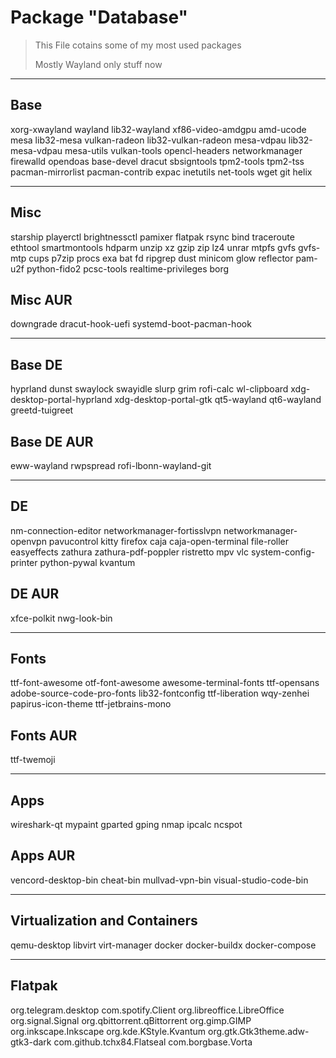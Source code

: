# Package "Database"

> This File cotains some of my most used packages
>
> Mostly Wayland only stuff now

---

## Base

xorg-xwayland
wayland
lib32-wayland
xf86-video-amdgpu
amd-ucode
mesa
lib32-mesa
vulkan-radeon
lib32-vulkan-radeon
mesa-vdpau
lib32-mesa-vdpau
mesa-utils
vulkan-tools
opencl-headers
networkmanager
firewalld
opendoas
base-devel
dracut
sbsigntools
tpm2-tools
tpm2-tss
pacman-mirrorlist
pacman-contrib
expac
inetutils
net-tools
wget
git
helix

---

## Misc

starship
playerctl
brightnessctl
pamixer
flatpak
rsync
bind
traceroute
ethtool
smartmontools
hdparm
unzip
xz
gzip
zip
lz4
unrar
mtpfs
gvfs
gvfs-mtp
cups
p7zip
procs
exa
bat
fd
ripgrep
dust
minicom
glow
reflector
pam-u2f
python-fido2
pcsc-tools
realtime-privileges
borg

## Misc AUR

downgrade
dracut-hook-uefi
systemd-boot-pacman-hook

---

## Base DE

hyprland
dunst
swaylock
swayidle
slurp
grim
rofi-calc
wl-clipboard
xdg-desktop-portal-hyprland
xdg-desktop-portal-gtk
qt5-wayland
qt6-wayland
greetd-tuigreet

## Base DE AUR

eww-wayland
rwpspread
rofi-lbonn-wayland-git

---

## DE

nm-connection-editor
networkmanager-fortisslvpn
networkmanager-openvpn
pavucontrol
kitty
firefox
caja
caja-open-terminal
file-roller
easyeffects
zathura
zathura-pdf-poppler
ristretto
mpv
vlc
system-config-printer
python-pywal
kvantum

## DE AUR

xfce-polkit
nwg-look-bin

---

## Fonts

ttf-font-awesome
otf-font-awesome
awesome-terminal-fonts
ttf-opensans
adobe-source-code-pro-fonts
lib32-fontconfig
ttf-liberation
wqy-zenhei
papirus-icon-theme
ttf-jetbrains-mono

## Fonts AUR

ttf-twemoji

---

## Apps

wireshark-qt
mypaint
gparted
gping
nmap
ipcalc
ncspot

## Apps AUR

vencord-desktop-bin
cheat-bin
mullvad-vpn-bin
visual-studio-code-bin

---

## Virtualization and Containers

qemu-desktop
libvirt
virt-manager
docker
docker-buildx
docker-compose

---

## Flatpak

org.telegram.desktop
com.spotify.Client
org.libreoffice.LibreOffice
org.signal.Signal
org.qbittorrent.qBittorrent
org.gimp.GIMP
org.inkscape.Inkscape
org.kde.KStyle.Kvantum
org.gtk.Gtk3theme.adw-gtk3-dark
com.github.tchx84.Flatseal
com.borgbase.Vorta
